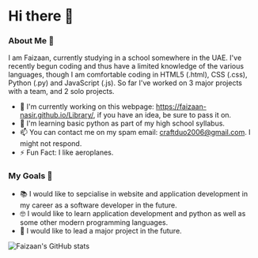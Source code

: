 # Hi there 👋
### About Me 🤘
I am Faizaan, currently studying in a school somewhere in the UAE. I've recently begun coding and thus have a limited knowledge of the various languages, though I am comfortable coding in HTML5 (.html), CSS (.css), Python (.py) and JavaScript (.js). So far I've worked on 3 major projects with a team, and 2 solo projects.
- 🔬 I'm currently working on this webpage: https://faizaan-nasir.github.io/Library/, if you have an idea, be sure to pass it on.
- 🏫 I'm learning basic python as part of my high school syllabus.
- 📫 You can contact me on my spam email: craftduo2006@gmail.com. I might not respond.
- ⚡ Fun Fact: I like aeroplanes. 

### My Goals 🔭
- 📚 I would like to sepcialise in website and application development in my career as a software developer in the future. 
- 🤓 I would like to learn application development and python as well as some other modern programming languages. 
- 👑 I would like to lead a major project in the future. 


![Faizaan's GitHub stats](https://github-readme-stats.vercel.app/api?username=Faizaan-Nasir)

